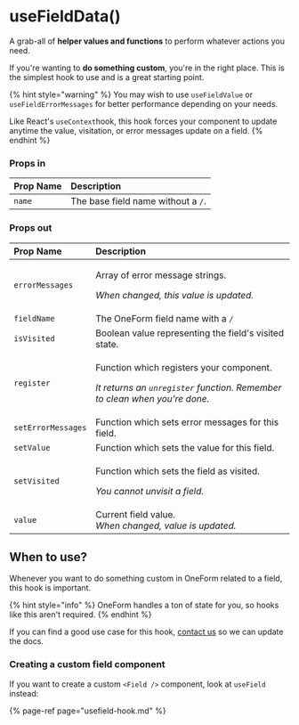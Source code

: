 # useFieldData\(\)

A grab-all of **helper values and functions** to perform whatever actions you need.

If you're wanting to **do something custom**, you're in the right place. This is the simplest hook to use and is a great starting point.

{% hint style="warning" %}
You may wish to use `useFieldValue` or `useFieldErrorMessages` for better performance depending on your needs.

Like React's `useContext`hook, this hook forces your component to update anytime the value, visitation, or error messages update on a field.
{% endhint %}

### Props in

| Prop Name | Description |
| :--- | :--- |
| `name` | The base field name without a `/`. |

### Props out

<table>
  <thead>
    <tr>
      <th style="text-align:left">Prop Name</th>
      <th style="text-align:left">Description</th>
    </tr>
  </thead>
  <tbody>
    <tr>
      <td style="text-align:left"><code>errorMessages</code>
      </td>
      <td style="text-align:left">
        <p>Array of error message strings.</p>
        <p><em>When changed, this value is updated.</em>
        </p>
      </td>
    </tr>
    <tr>
      <td style="text-align:left"><code>fieldName</code>
      </td>
      <td style="text-align:left">The OneForm field name with a <code>/</code>
      </td>
    </tr>
    <tr>
      <td style="text-align:left"><code>isVisited</code>
      </td>
      <td style="text-align:left">Boolean value representing the field&apos;s visited state.</td>
    </tr>
    <tr>
      <td style="text-align:left"><code>register</code>
      </td>
      <td style="text-align:left">
        <p>Function which registers your component.</p>
        <p><em>It returns an <code>unregister</code> function. Remember to clean when you&apos;re done.</em>
        </p>
      </td>
    </tr>
    <tr>
      <td style="text-align:left"><code>setErrorMessages</code>
      </td>
      <td style="text-align:left">Function which sets error messages for this field.</td>
    </tr>
    <tr>
      <td style="text-align:left"><code>setValue</code>
      </td>
      <td style="text-align:left">Function which sets the value for this field.</td>
    </tr>
    <tr>
      <td style="text-align:left"><code>setVisited</code>
      </td>
      <td style="text-align:left">
        <p>Function which sets the field as visited.</p>
        <p><em>You cannot unvisit a field.</em>
        </p>
      </td>
    </tr>
    <tr>
      <td style="text-align:left"><code>value</code>
      </td>
      <td style="text-align:left">Current field value.
        <br /><em>When changed, value is updated.</em>
      </td>
    </tr>
  </tbody>
</table>

## When to use?

Whenever you want to do something custom in OneForm related to a field, this hook is important.

{% hint style="info" %}
OneForm handles a ton of state for you, so hooks like this aren't required.
{% endhint %}

If you can find a good use case for this hook, [contact us](../getting-started/support.md) so we can update the docs.

### Creating a custom field component

If you want to create a custom `<Field />` component, look at `useField` instead:

{% page-ref page="usefield-hook.md" %}

